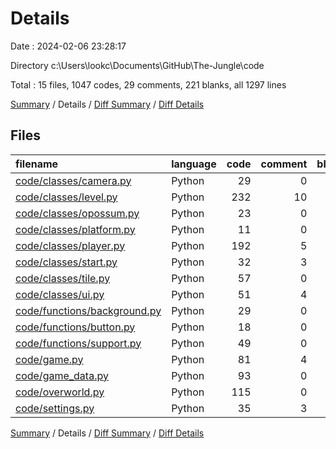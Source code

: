 # Details

Date : 2024-02-06 23:28:17

Directory c:\\Users\\lookc\\Documents\\GitHub\\The-Jungle\\code

Total : 15 files,  1047 codes, 29 comments, 221 blanks, all 1297 lines

[Summary](results.md) / Details / [Diff Summary](diff.md) / [Diff Details](diff-details.md)

## Files
| filename | language | code | comment | blank | total |
| :--- | :--- | ---: | ---: | ---: | ---: |
| [code/classes/camera.py](/code/classes/camera.py) | Python | 29 | 0 | 8 | 37 |
| [code/classes/level.py](/code/classes/level.py) | Python | 232 | 10 | 56 | 298 |
| [code/classes/opossum.py](/code/classes/opossum.py) | Python | 23 | 0 | 7 | 30 |
| [code/classes/platform.py](/code/classes/platform.py) | Python | 11 | 0 | 2 | 13 |
| [code/classes/player.py](/code/classes/player.py) | Python | 192 | 5 | 37 | 234 |
| [code/classes/start.py](/code/classes/start.py) | Python | 32 | 3 | 3 | 38 |
| [code/classes/tile.py](/code/classes/tile.py) | Python | 57 | 0 | 13 | 70 |
| [code/classes/ui.py](/code/classes/ui.py) | Python | 51 | 4 | 14 | 69 |
| [code/functions/background.py](/code/functions/background.py) | Python | 29 | 0 | 7 | 36 |
| [code/functions/button.py](/code/functions/button.py) | Python | 18 | 0 | 7 | 25 |
| [code/functions/support.py](/code/functions/support.py) | Python | 49 | 0 | 12 | 61 |
| [code/game.py](/code/game.py) | Python | 81 | 4 | 16 | 101 |
| [code/game_data.py](/code/game_data.py) | Python | 93 | 0 | 6 | 99 |
| [code/overworld.py](/code/overworld.py) | Python | 115 | 0 | 25 | 140 |
| [code/settings.py](/code/settings.py) | Python | 35 | 3 | 8 | 46 |

[Summary](results.md) / Details / [Diff Summary](diff.md) / [Diff Details](diff-details.md)
